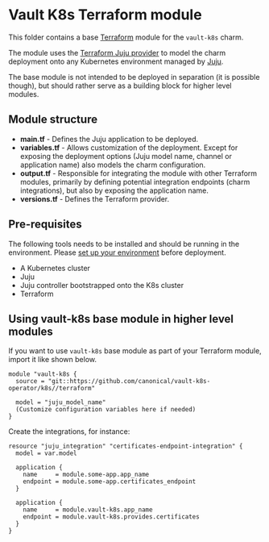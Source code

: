 # Vault K8s Terraform module

This folder contains a base [Terraform][Terraform] module for the `vault-k8s` charm.

The module uses the [Terraform Juju provider][Terraform Juju provider] to model the charm deployment onto any Kubernetes environment managed by [Juju][Juju].

The base module is not intended to be deployed in separation (it is possible though), but should rather serve as a building block for higher level modules.

## Module structure

- **main.tf** - Defines the Juju application to be deployed.
- **variables.tf** - Allows customization of the deployment. Except for exposing the deployment options (Juju model name, channel or application name) also models the charm configuration.
- **output.tf** - Responsible for integrating the module with other Terraform modules, primarily by defining potential integration endpoints (charm integrations), but also by exposing the application name.
- **versions.tf** - Defines the Terraform provider.

## Pre-requisites

The following tools needs to be installed and should be running in the environment. Please [set up your environment][set-up-environment] before deployment.

- A Kubernetes cluster
- Juju
- Juju controller bootstrapped onto the K8s cluster
- Terraform

## Using vault-k8s base module in higher level modules

If you want to use `vault-k8s` base module as part of your Terraform module, import it like shown below.

```text
module "vault-k8s {
  source = "git::https://github.com/canonical/vault-k8s-operator/k8s//terraform"
  
  model = "juju_model_name"
  (Customize configuration variables here if needed)
}
```

Create the integrations, for instance:

```text
resource "juju_integration" "certificates-endpoint-integration" {
  model = var.model

  application {
    name     = module.some-app.app_name
    endpoint = module.some-app.certificates_endpoint
  }

  application {
    name     = module.vault-k8s.app_name
    endpoint = module.vault-k8s.provides.certificates
  }
}
```


[Terraform]: https://www.terraform.io/
[Terraform Juju provider]: https://registry.terraform.io/providers/juju/juju/latest
[Juju]: https://juju.is
[vault-k8s-integrations]: https://charmhub.io/vault-k8s/integrations
[set-up-environment]: [https://discourse.charmhub.io/t/set-up-your-development-environment-with-microk8s-for-juju-terraform-provider/13109#prepare-development-environment-2]
